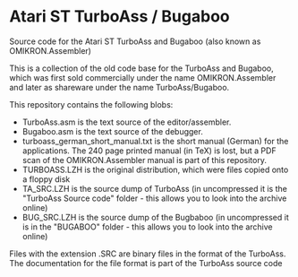 # Atari ST TurboAss / Bugaboo

Source code for the Atari ST TurboAss and Bugaboo (also known as OMIKRON.Assembler)

This is a collection of the old code base for the TurboAss and Bugaboo, which was first sold commercially under the name OMIKRON.Assembler and later as shareware under the name TurboAss/Bugaboo.

This repository contains the following blobs:
- TurboAss.asm is the text source of the editor/assembler.
- Bugaboo.asm is the text source of the debugger.
- turboass_german_short_manual.txt is the short manual (German) for the applications. The 240 page printed manual (in TeX) is lost, but a PDF scan of the OMIKRON.Assembler manual is part of this repository.
- TURBOASS.LZH is the original distribution, which were files copied onto a floppy disk
- TA_SRC.LZH is the source dump of TurboAss (in uncompressed it is the "TurboAss Source code" folder - this allows you to look into the archive online)
- BUG_SRC.LZH is the source dump of the Bugbaboo (in uncompressed it is in the "BUGABOO" folder - this allows you to look into the archive online)

Files with the extension .SRC are binary files in the format of the TurboAss. The documentation for the file format is part of the TurboAss source code
